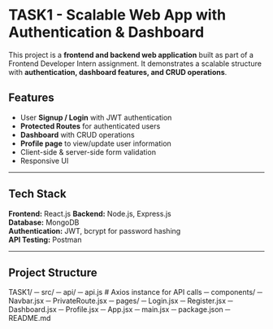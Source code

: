 # TASK1 - Scalable Web App with Authentication & Dashboard

This project is a **frontend and backend web application** built as part of a Frontend Developer Intern assignment. It demonstrates a scalable structure with **authentication, dashboard features, and CRUD operations**.


## Features

- User **Signup / Login** with JWT authentication  
- **Protected Routes** for authenticated users  
- **Dashboard** with CRUD operations 
- **Profile page** to view/update user information  
- Client-side & server-side form validation  
- Responsive UI  

---

## Tech Stack

**Frontend:** React.js
**Backend:** Node.js, Express.js  
**Database:** MongoDB  
**Authentication:** JWT, bcrypt for password hashing  
**API Testing:** Postman  

---

## Project Structure

TASK1/
─ src/
 ─ api/
  ─ api.js # Axios instance for API calls
 ─ components/
  ─ Navbar.jsx
  ─ PrivateRoute.jsx
 ─ pages/
  ─ Login.jsx
  ─ Register.jsx
  ─ Dashboard.jsx
  ─ Profile.jsx
 ─ App.jsx
 ─ main.jsx
─ package.json
─ README.md
